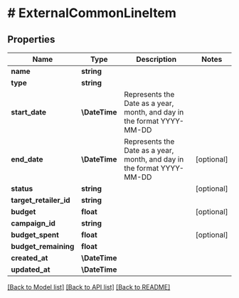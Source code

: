# # ExternalCommonLineItem

## Properties

Name | Type | Description | Notes
------------ | ------------- | ------------- | -------------
**name** | **string** |  |
**type** | **string** |  |
**start_date** | **\DateTime** | Represents the Date as a year, month, and day in the format YYYY-MM-DD |
**end_date** | **\DateTime** | Represents the Date as a year, month, and day in the format YYYY-MM-DD | [optional]
**status** | **string** |  | [optional]
**target_retailer_id** | **string** |  |
**budget** | **float** |  | [optional]
**campaign_id** | **string** |  |
**budget_spent** | **float** |  | [optional]
**budget_remaining** | **float** |  |
**created_at** | **\DateTime** |  |
**updated_at** | **\DateTime** |  |

[[Back to Model list]](../../README.md#models) [[Back to API list]](../../README.md#endpoints) [[Back to README]](../../README.md)
